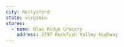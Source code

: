 ```yaml
---
city: Nellysford
state: virginia
stores:
  - name: Blue Ridge Grocery
    address: 2797 Rockfish Valley Highway
---
```

